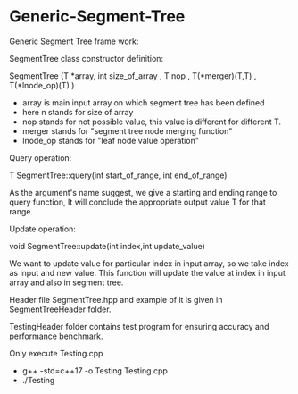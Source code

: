 # Generic-Segment-Tree
Generic Segment Tree frame work: <br>

SegmentTree class constructor definition:

SegmentTree<T> (T *array, int size_of_array , T nop , T(*merger)(T,T) , T(*lnode_op)(T) )
  
- array is main input array on which segment tree has been defined          
- here n stands for size of array                                           
- nop stands for not possible value, this value is different for different T.                             
- merger stands for "segment tree node merging function"                    
- lnode_op stands for "leaf node value operation"

Query operation:

T SegmentTree<T>::query(int start_of_range, int end_of_range)
  
As the argument's name suggest, we give a starting and ending range to query function, It will conclude the appropriate 
output value T for that range.

Update operation:

void SegmentTree<T>::update(int index,int update_value)

We want to update value for particular index in input array, so we take index as input and new value. This function will update the value at index in input array and also in segment tree.

Header file SegmentTree.hpp and example of it is given in SegmentTreeHeader folder.<br>


TestingHeader folder contains test program for ensuring accuracy and performance benchmark.

Only execute Testing.cpp

- g++ -std=c++17 -o Testing Testing.cpp
- ./Testing

  
